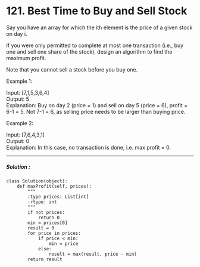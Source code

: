 # 121. Best Time to Buy and Sell Stock


Say you have an array for which the ith element is the price of a given stock on day i.

If you were only permitted to complete at most one transaction (i.e., buy one and sell one share of the stock), design an algorithm to find the maximum profit.

Note that you cannot sell a stock before you buy one.

Example 1:

Input: [7,1,5,3,6,4]  
Output: 5  
Explanation: Buy on day 2 (price = 1) and sell on day 5 (price = 6), profit = 6-1 = 5.
             Not 7-1 = 6, as selling price needs to be larger than buying price.  
             
Example 2:

Input: [7,6,4,3,1]  
Output: 0  
Explanation: In this case, no transaction is done, i.e. max profit = 0.


---


##### Solution :
	
	class Solution(object):
        def maxProfit(self, prices):
            """
            :type prices: List[int]
            :rtype: int
            """
            if not prices:
                return 0
            min = prices[0]
            result = 0
            for price in prices:
                if price < min:
                    min = price
                else:
                    result = max(result, price - min)
            return result